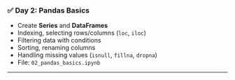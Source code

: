 ### ✅ Day 2: Pandas Basics

* Create **Series** and **DataFrames**
* Indexing, selecting rows/columns (`loc`, `iloc`)
* Filtering data with conditions
* Sorting, renaming columns
* Handling missing values (`isnull`, `fillna`, `dropna`)
* File: `02_pandas_basics.ipynb`

---
